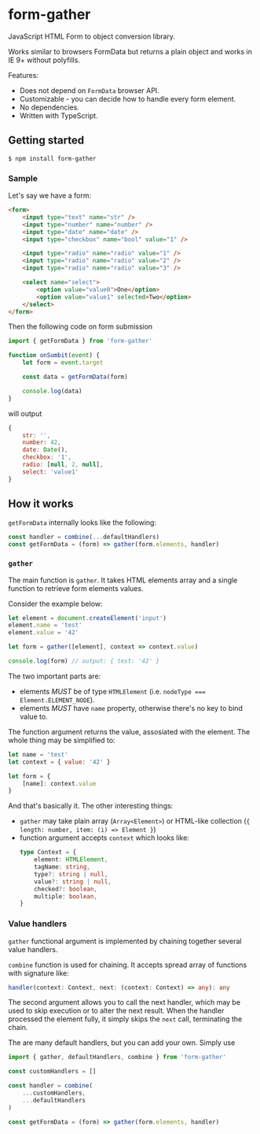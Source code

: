 # form-gather

JavaScript HTML Form to object conversion library.

Works similar to browsers FormData but returns a plain object and works in IE 9+ without polyfills.

Features:
* Does not depend on `FormData` browser API.
* Customizable - you can decide how to handle every form element.
* No dependencies.
* Written with TypeScript.

## Getting started

```
$ npm install form-gather
```

### Sample

Let's say we have a form:


```html
<form>
    <input type="text" name="str" />
    <input type="number" name="number" />
    <input type="date" name="date" />
    <input type="checkbox" name="bool" value="1" />

    <input type="radio" name="radio" value="1" />
    <input type="radio" name="radio" value="2" />
    <input type="radio" name="radio" value="3" />

    <select name="select">
        <option value="value0">One</option>
        <option value="value1" selected>Two</option>
    </select>
</form>
```

Then the following code on form submission

```js
import { getFormData } from 'form-gather'

function onSumbit(event) {
    let form = event.target

    const data = getFormData(form)

    console.log(data)
}
```

will output

```js
{
    str: '',
    number: 42,
    date: Date(),
    checkbox: '1',
    radio: [null, 2, null],
    select: 'value1'
}
```

## How it works

`getFormData` internally looks like the following:

```js
const handler = combine(...defaultHandlers)
const getFormData = (form) => gather(form.elements, handler)
```

### `gather`

The main function is `gather`. It takes HTML elements array and a single function to retrieve form elements values.

Consider the example below:

```js
let element = document.createElement('input')
element.name = 'test'
element.value = '42'

let form = gather([element], context => context.value)

console.log(form) // output: { test: '42' }
```

The two important parts are:
* elements *MUST* be of type `HTMLElement` (i.e. `nodeType === Element.ELEMENT_NODE`).
* elements *MUST* have `name` property, otherwise there's no key to bind value to.

The function argument returns the value, assosiated with the element. The whole thing may be simplified to:

```js
let name = 'test'
let context = { value: '42' }

let form = {
    [name]: context.value
}
```

And that's basically it. The other interesting things:
* `gather` may take plain array (`Array<Element>`) or HTML-like collection (`{ length: number, item: (i) => Element }`)
* function argument accepts `context` which looks like:
    ```ts
    type Context = {
        element: HTMLElement,
        tagName: string,
        type?: string | null,
        value?: string | null,
        checked?: boolean,
        multiple: boolean,
    }
    ```

### Value handlers

`gather` functional argument is implemented by chaining together several value handlers.

`combine` function is used for chaining. It accepts spread array of functions with signature like:

```ts
handler(context: Context, next: (context: Context) => any): any
```

The second argument allows you to call the next handler,
which may be used to skip execution or to alter the next result.
When the handler processed the element fully, it simply skips the `next` call, terminating the chain.

The are many default handlers, but you can add your own. Simply use

```js
import { gather, defaultHandlers, combine } from 'form-gather'

const customHandlers = []

const handler = combine(
    ...customHandlers,
    ...defaultHandlers
)

const getFormData = (form) => gather(form.elements, handler)
```
